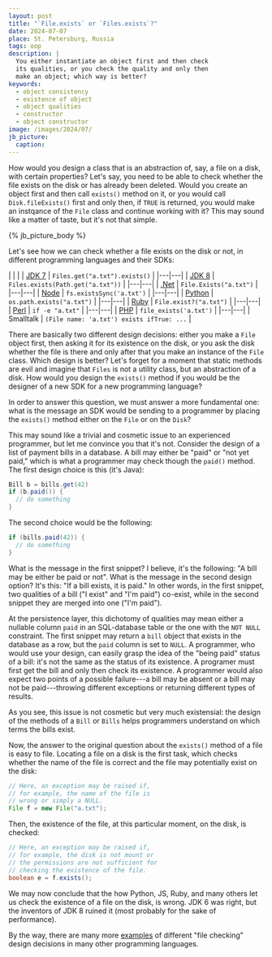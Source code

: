 ```yaml
---
layout: post
title: "`File.exists` or `Files.exists`?"
date: 2024-07-07
place: St. Petersburg, Russia
tags: oop
description: |
  You either instantiate an object first and then check
  its qualities, or you check the quality and only then
  make an object; which way is better?
keywords:
  - object consistency
  - existence of object
  - object qualities
  - constructor
  - object constructor
image: /images/2024/07/
jb_picture:
  caption:
---
```


How would you design a class that is an abstraction of, say, a file on
a disk, with certain properties? Let's say, you need to be able to check
whether the file exists on the disk or has already been deleted. Would you
create an object first and then call `exists()` method on it, or you
would call `Disk.fileExists()` first and only then, if `TRUE` is returned,
you would make an instqance of the `File` class and continue working with it?
This may sound like a matter of taste, but it's not that simple.

<!--more-->

{% jb_picture_body %}

Let's see how we can check whether a file exists on the disk or not,
in different programming languages and their SDKs:

| | |
| [JDK 7](https://docs.oracle.com/javase%2F7%2Fdocs%2Fapi%2F%2F/java/io/File.html#exists%28%29) | `Files.get("a.txt").exists()` |
|---|---|
| [JDK 8](https://docs.oracle.com/javase/8/docs/api/java/nio/file/Files.html#exists-java.nio.file.Path-java.nio.file.LinkOption...-) | `Files.exists(Path.get("a.txt"))` |
|---|---|
| [.Net](https://learn.microsoft.com/en-us/dotnet/api/system.io.file.exists?view=net-8.0) | `File.Exists("a.txt")` |
|---|---|
| [Node](https://nodejs.org/api/fs.html#fsexistssyncpath) | `fs.existsSync('a.txt')` |
|---|---|
| [Python](https://docs.python.org/3/library/os.path.html) | `os.path.exists("a.txt")` |
|---|---|
| [Ruby](https://ruby-doc.org/core-2.5.1/File.html#method-c-exist-3F) | `File.exist?("a.txt")` |
|---|---|
| [Perl](https://perldoc.perl.org/functions/-X) | `if -e "a.txt"` |
|---|---|
| [PHP](https://www.php.net/manual/en/function.file-exists.php) | `file_exists('a.txt')` |
|---|---|
| Smalltalk | `(File name: 'a.txt') exists ifTrue: ...` |

There are basically two different design decisions: either you make a `File`
object first, then asking it for its existence on the disk, or you ask the
disk whether the file is there and only after that you make an instance of
the `File` class. Which design is better? Let's forget for a moment that
static methods are evil and imagine that `Files` is not a utility class,
but an abstraction of a disk. How would you design the `exists()` method
if you would be the designer of a new SDK for a new programming language?

In order to answer this question, we must answer a more fundamental one:
what is the message an SDK would be sending to a programmer by placing the
`exists()` method either on the `File` or on the `Disk`?

This may sound like a trivial and cosmetic issue to an experienced programmer,
but let me convince you that it's not.
Consider the design of a list of payment bills
in a database. A bill may either be "paid" or "not yet paid," which
is what a programmer may check though the `paid()` method. The first design
choice is this (it's Java):

```java
Bill b = bills.get(42)
if (b.paid()) {
  // do something
}
```

The second choice would be the following:

```java
if (bills.paid(42)) {
  // do something
}
```

What is the message in the first snippet? I believe, it's the following:
"A bill may be either be paid or not".
What is the message in the second design option?
It's this: "If a bill exists, it is paid."
In other words, in the first snippet, two qualities of a bill
("I exist" and "I'm paid") co-exist, while in the second snippet
they are merged into one ("I'm paid").

At the persistence layer, this dichotomy of qualities may mean
either a nullable column `paid` in an SQL-database table
or the one with the `NOT NULL` constraint. The first snippet may return
a `bill` object that exists in the database as a row, but the `paid` column
is set to `NULL`. A programmer, who would use your design, can easily
grasp the idea of the "being paid" status of a bill: it's not the same
as the status of its existence. A programer must first get the bill and only
then check its existence. A programmer would also expect two points
of a possible failure---a bill may be absent or a bill may not
be paid---throwing different exceptions or returning different types of results.

As you see, this issue is not cosmetic but very much existensial: the
design of the methods of a `Bill` or `Bills` helps programmers understand
on which terms the bills exist.

Now, the answer to the original question about the `exists()` method of a file
is easy to file. Locating a file on a disk is the first task, which checks
whether the name of the file is correct and the file may potentially exist
on the disk:

```java
// Here, an exception may be raised if,
// for example, the name of the file is
// wrong or simply a NULL.
File f = new File("a.txt");
```

Then, the existence of the file,
at this particular moment, on the disk, is checked:

```java
// Here, an exception may be raised if,
// for example, the disk is not mount or
// the permissions are not sufficient for
// checking the existence of the file.
boolean e = f.exists();
```

We may now conclude that the how Python, JS, Ruby, and many others let us check
the existence of a file on the disk, is wrong. JDK 6 was right, but
the inventors of JDK 8 ruined it (most probably for the sake of performance).

By the way, there are many more
[examples](https://rosettacode.org/wiki/Check_that_file_exists#Smalltalk)
of different "file checking" design decisions in
many other programming languages.
